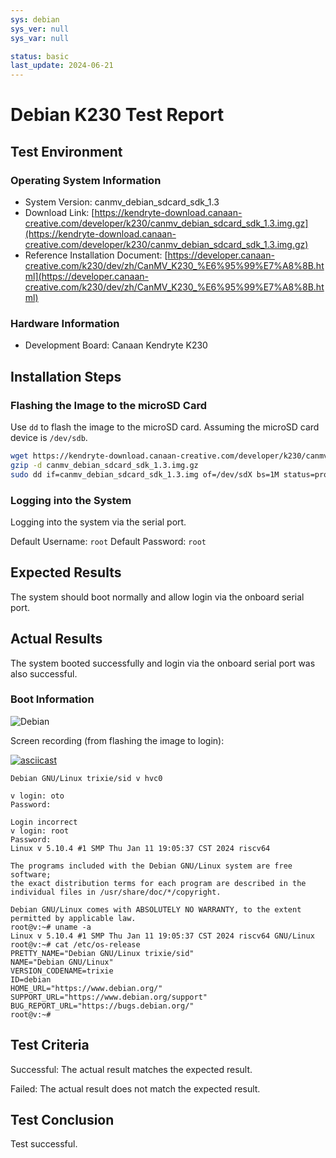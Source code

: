 ```yaml
---
sys: debian
sys_ver: null
sys_var: null

status: basic
last_update: 2024-06-21
---
```


# Debian K230 Test Report

## Test Environment

### Operating System Information

- System Version: canmv_debian_sdcard_sdk_1.3
- Download Link: [https://kendryte-download.canaan-creative.com/developer/k230/canmv_debian_sdcard_sdk_1.3.img.gz](https://kendryte-download.canaan-creative.com/developer/k230/canmv_debian_sdcard_sdk_1.3.img.gz)
- Reference Installation Document: [https://developer.canaan-creative.com/k230/dev/zh/CanMV_K230_%E6%95%99%E7%A8%8B.html](https://developer.canaan-creative.com/k230/dev/zh/CanMV_K230_%E6%95%99%E7%A8%8B.html)

### Hardware Information

- Development Board: Canaan Kendryte K230

## Installation Steps

### Flashing the Image to the microSD Card

Use `dd` to flash the image to the microSD card. Assuming the microSD card device is `/dev/sdb`.

```bash
wget https://kendryte-download.canaan-creative.com/developer/k230/canmv_debian_sdcard_sdk_1.3.img.gz
gzip -d canmv_debian_sdcard_sdk_1.3.img.gz
sudo dd if=canmv_debian_sdcard_sdk_1.3.img of=/dev/sdX bs=1M status=progress oflag=sync
```

### Logging into the System

Logging into the system via the serial port.

Default Username: `root`
Default Password: `root`

## Expected Results

The system should boot normally and allow login via the onboard serial port.

## Actual Results

The system booted successfully and login via the onboard serial port was also successful.

### Boot Information

![Debian](image.png)

Screen recording (from flashing the image to login):

[![asciicast](https://asciinema.org/a/WT2Nz2w7OubHlHaQMEpJZCD8x.svg)](https://asciinema.org/a/WT2Nz2w7OubHlHaQMEpJZCD8x)

```log
Debian GNU/Linux trixie/sid v hvc0

v login: oto
Password: 

Login incorrect
v login: root
Password: 
Linux v 5.10.4 #1 SMP Thu Jan 11 19:05:37 CST 2024 riscv64

The programs included with the Debian GNU/Linux system are free software;
the exact distribution terms for each program are described in the
individual files in /usr/share/doc/*/copyright.

Debian GNU/Linux comes with ABSOLUTELY NO WARRANTY, to the extent
permitted by applicable law.
root@v:~# uname -a
Linux v 5.10.4 #1 SMP Thu Jan 11 19:05:37 CST 2024 riscv64 GNU/Linux
root@v:~# cat /etc/os-release 
PRETTY_NAME="Debian GNU/Linux trixie/sid"
NAME="Debian GNU/Linux"
VERSION_CODENAME=trixie
ID=debian
HOME_URL="https://www.debian.org/"
SUPPORT_URL="https://www.debian.org/support"
BUG_REPORT_URL="https://bugs.debian.org/"
root@v:~# 

```

## Test Criteria

Successful: The actual result matches the expected result.

Failed: The actual result does not match the expected result.

## Test Conclusion

Test successful.
